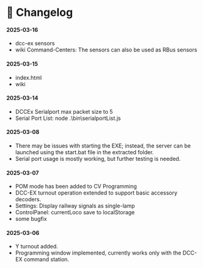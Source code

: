 # 📜 Changelog


#### 2025-03-16
* dcc-ex sensors
* wiki Command-Centers: The sensors can also be used as RBus sensors

#### 2025-03-15
* index.html
* wiki

#### 2025-03-14
* DCCEx Serialport max packet size to 5
* Serial Port List: node .\bin\serialportList.js

#### 2025-03-08
* There may be issues with starting the EXE; instead, the server can be launched using the start.bat file in the extracted folder.
* Serial port usage is mostly working, but further testing is needed.

#### 2025-03-07
* POM mode has been added to CV Programming
* DCC-EX turnout operation extended to support basic accessory decoders.
* Settings: Display railway signals as single-lamp
* ControlPanel: currentLoco save to localStorage
* some bugfix

#### 2025-03-06
* Y turnout added.
* Programming window implemented, currently works only with the DCC-EX command station.


